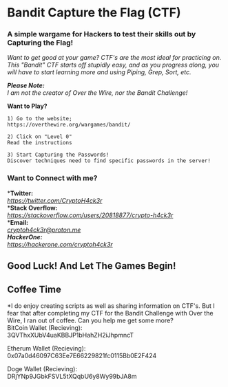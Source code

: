 # Bandit Capture the Flag (CTF)  
  
### A simple wargame for Hackers to test their skills out by Capturing the Flag!  
  
*Want to get good at your game? CTF's are the most ideal for practicing on. This "Bandit" CTF starts off stupidly easy, and as you progress along, you will have to start learning more and using Piping, Grep, Sort, etc.*  
  
***Please Note:***  
*I am not the creator of Over the Wire, nor the Bandit Challenge!*  
  
**Want to Play?**  
```
1) Go to the website;  
https://overthewire.org/wargames/bandit/  
  
2) Click on "Level 0"  
Read the instructions  
  
3) Start Capturing the Passwords!  
Discover techniques need to find specific passwords in the server!  
```
  
### Want to Connect with me?  
***Twitter:**  
*https://twitter.com/CryptoH4ck3r*  
***Stack Overflow:**  
*https://stackoverflow.com/users/20818877/crypto-h4ck3r*  
***Email:**  
*cryptoh4ck3r@proton.me*  
***HackerOne:***  
*https://hackerone.com/cryptoh4ck3r*
## Good Luck! And Let The Games Begin!

## Coffee Time  
*I do enjoy creating scripts as well as sharing information on CTF's. But I fear that after completing my CTF for the Bandit Challenge with Over the Wire, I ran out of coffee. Can you help me get some more?  
BitCoin Wallet (Recieving):  
3QVThxXUbV4uaKBBJP1bHahZH2iJhpmncT  
  
Etherum Wallet (Recieving):  
0x07a0d46097C63Ee7E66229821fc0115Bb0E2F424  
  
Doge Wallet (Recieving):  
DRjYNp9JGbkFSVL5tXQqbU6y8Wy99bJA8m  

